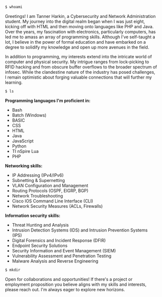 ```bash
$ whoami
```
Greetings! I am Tanner Harkin, a Cybersecurity and Network Administration student. My journey into the digital realm began when I was just eight, kicking off with HTML and then moving onto languages like PHP and Java. Over the years, my fascination with electronics, particularly computers, has led me to amass an array of programming skills. Although I've self-taught a lot, I believe in the power of formal education and have embarked on a degree to solidify my knowledge and open up more avenues in the field.

In addition to programming, my interests extend into the intricate world of computer and physical security. My intrigue ranges from lock-picking to RFID hacking and from obscure buffer overflows to the broader spectrum of infosec. While the clandestine nature of the industry has posed challenges, I remain optimistic about forging valuable connections that will further my learning.

```bash
$ ls
```
**Programming languages I'm proficient in:**
 - Bash
 - Batch (Windows)
 - BASIC
 - CSS
 - HTML
 - Java
 - JavaScript
 - Python
 - TI nSpire Lua
 - PHP

**Networking skills:**
 - IP Addressing (IPv4/IPv6)
 - Subnetting & Supernetting
 - VLAN Configuration and Management
 - Routing Protocols (OSPF, EIGRP, BGP)
 - Network Troubleshooting
 - Cisco IOS Command Line Interface (CLI)
 - Network Security Measures (ACLs, Firewalls)

**Information security skills:**
 - Threat Hunting and Analysis
 - Intrusion Detection Systems (IDS) and Intrusion Prevention Systems (IPS)
 - Digital Forensics and Incident Response (DFIR)
 - Endpoint Security Solutions
 - Security Information and Event Management (SIEM)
 - Vulnerability Assessment and Penetration Testing
 - Malware Analysis and Reverse Engineering

```bash
$ mkdir
```
Open for collaborations and opportunities! If there's a project or employment proposition you believe aligns with my skills and interests, please reach out. I'm always eager to explore new horizons.
